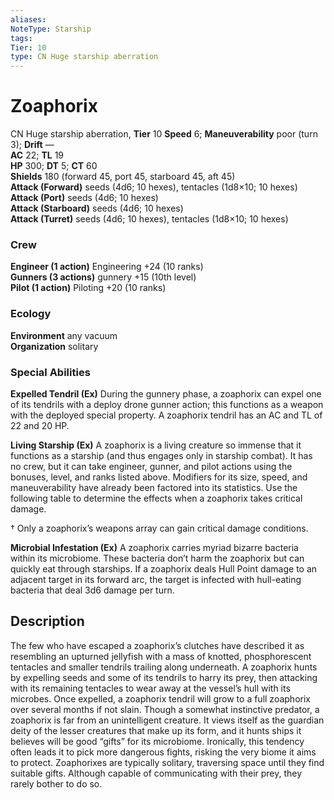```yaml
---
aliases: 
NoteType: Starship
tags: 
Tier: 10
type: CN Huge starship aberration
---
```


# Zoaphorix

CN Huge starship aberration, **Tier** 10 
**Speed** 6; **Maneuverability** poor (turn 3); **Drift** —  
**AC** 22; **TL** 19  
**HP** 300; **DT** 5; **CT** 60  
**Shields** 180 (forward 45, port 45, starboard 45, aft 45)  
**Attack (Forward)** seeds (4d6; 10 hexes), tentacles (1d8×10; 10 hexes)  
**Attack (Port)** seeds (4d6; 10 hexes)  
**Attack (Starboard)** seeds (4d6; 10 hexes)  
**Attack (Turret)** seeds (4d6; 10 hexes), tentacles (1d8×10; 10 hexes)

### Crew

**Engineer (1 action)** Engineering +24 (10 ranks)  
**Gunners (3 actions)** gunnery +15 (10th level)  
**Pilot (1 action)** Piloting +20 (10 ranks)

### Ecology

**Environment** any vacuum  
**Organization** solitary

### Special Abilities

**Expelled Tendril (Ex)** During the gunnery phase, a zoaphorix can expel one of its tendrils with a deploy drone gunner action; this functions as a weapon with the deployed special property. A zoaphorix tendril has an AC and TL of 22 and 20 HP.  
  
**Living Starship (Ex)** A zoaphorix is a living creature so immense that it functions as a starship (and thus engages only in starship combat). It has no crew, but it can take engineer, gunner, and pilot actions using the bonuses, level, and ranks listed above. Modifiers for its size, speed, and maneuverability have already been factored into its statistics. Use the following table to determine the effects when a zoaphorix takes critical damage.




† Only a zoaphorix’s weapons array can gain critical damage conditions.  
  
**Microbial Infestation (Ex)** A zoaphorix carries myriad bizarre bacteria within its microbiome. These bacteria don’t harm the zoaphorix but can quickly eat through starships. If a zoaphorix deals Hull Point damage to an adjacent target in its forward arc, the target is infected with hull-eating bacteria that deal 3d6 damage per turn.

## Description

The few who have escaped a zoaphorix’s clutches have described it as resembling an upturned jellyfish with a mass of knotted, phosphorescent tentacles and smaller tendrils trailing along underneath. A zoaphorix hunts by expelling seeds and some of its tendrils to harry its prey, then attacking with its remaining tentacles to wear away at the vessel’s hull with its microbes. Once expelled, a zoaphorix tendril will grow to a full zoaphorix over several months if not slain. Though a somewhat instinctive predator, a zoaphorix is far from an unintelligent creature. It views itself as the guardian deity of the lesser creatures that make up its form, and it hunts ships it believes will be good “gifts” for its microbiome. Ironically, this tendency often leads it to pick more dangerous fights, risking the very biome it aims to protect. Zoaphorixes are typically solitary, traversing space until they find suitable gifts. Although capable of communicating with their prey, they rarely bother to do so.